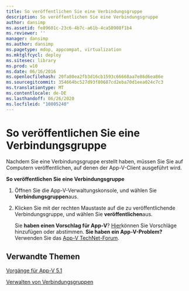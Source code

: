 ```yaml
---
title: So veröffentlichen Sie eine Verbindungsgruppe
description: So veröffentlichen Sie eine Verbindungsgruppe
author: dansimp
ms.assetid: fe89601c-23c6-4b7c-a61b-4ca50908f1b4
ms.reviewer: ''
manager: dansimp
ms.author: dansimp
ms.pagetype: mdop, appcompat, virtualization
ms.mktglfcycl: deploy
ms.sitesec: library
ms.prod: w10
ms.date: 06/16/2016
ms.openlocfilehash: 20fa80ea2fb3d16cb1593c66668aa7e86d6ea86e
ms.sourcegitcommit: 354664bc527d93f80687cd2eba70d1eea024c7c3
ms.translationtype: MT
ms.contentlocale: de-DE
ms.lasthandoff: 06/26/2020
ms.locfileid: "10805240"
---
```

# So veröffentlichen Sie eine Verbindungsgruppe


Nachdem Sie eine Verbindungsgruppe erstellt haben, müssen Sie Sie auf Computern veröffentlichen, auf denen der App-V-Client ausgeführt wird.

**So veröffentlichen Sie eine Verbindungsgruppe**

1.  Öffnen Sie die App-V-Verwaltungskonsole, und wählen Sie **Verbindungsgruppen**aus.

2.  Klicken Sie mit der rechten Maustaste auf die zu veröffentlichende Verbindungsgruppe, und wählen Sie **veröffentlichen**aus.

    Sie **haben einen Vorschlag für App-V**? [Hier](http://appv.uservoice.com/forums/280448-microsoft-application-virtualization)können Sie Vorschläge hinzufügen oder abstimmen. **Sie haben ein App-V-Problem?** Verwenden Sie das [App-V TechNet-Forum](https://social.technet.microsoft.com/Forums/home?forum=mdopappv).

## Verwandte Themen


[Vorgänge für App-V 5.1](operations-for-app-v-51.md)

[Verwalten von Verbindungsgruppen](managing-connection-groups51.md)

 

 





